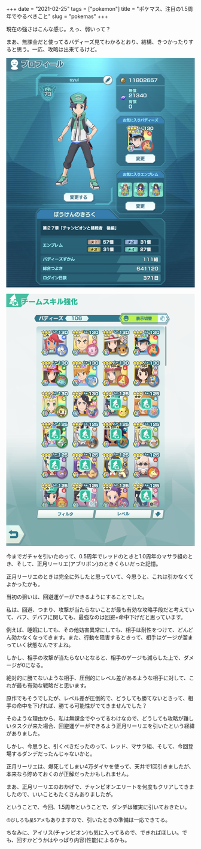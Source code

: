 +++
date = "2021-02-25"
tags = ["pokemon"]
title = "ポケマス、注目の1.5周年でやるべきこと"
slug = "pokemas"
+++

現在の強さはこんな感じ。えっ、弱いって？

まあ、無課金だと使ってるバディーズ見てわかるとおり、結構、きつかったりすると思う。一応、攻略は出来てるけど。

![](https://raw.githubusercontent.com/syui/img/master/other/pokemonmasters_20210225_0001.jpg)

![](https://raw.githubusercontent.com/syui/img/master/other/pokemonmasters_20210225_0000.png)

今までガチャを引いたのって、0.5周年でレッドのときと1.0周年のマサラ組のとき、そして、正月リーリエ(アブリボン)のときくらいだった記憶。

正月リーリエのときは完全に外したと思っていて、今思うと、これは引かなくてよかったかも。

当初の狙いは、回避運ゲーができるようにすることでした。

私は、回避、つまり、攻撃が当たらないことが最も有効な攻略手段だと考えていて、バフ、デバフに関しても、最強なのは回避+命中下げだと思っています。

例えば、睡眠にしても、その他妨害異常にしても、相手は耐性をつけて、どんどん効かなくなってきます。また、行動を阻害するときって、相手はゲージが溜まっていく状態なんですよね。

しかし、相手の攻撃が当たらないとなると、相手のゲージも減らした上で、ダメージが0になる。

絶対的に勝てないような相手、圧倒的にレベル差があるような相手に対して、これが最も有効な戦略だと思います。

原作でもそうでしたが、レベル差が圧倒的で、どうしても勝てないときって、相手の命中を下げれば、勝てる可能性がでてきませんでした？

そのような理由から、私は無課金でやってるわけなので、どうしても攻略が難しいタスクが来た場合、回避運ゲーができるよう正月リーリエを引いたという経緯がありました。

しかし、今思うと、引くべきだったのって、レッド、マサラ組、そして、今回登場するダンデだったんじゃないかと。

正月リーリエは、爆死してしまい4万ダイヤを使って、天井で1回引きましたが、本来なら貯めておくのが正解だったかもしれません。

まあ、正月リーリエのおかげで、チャンピオンエリートを何度もクリアしてきましたので、いいこともたくさんありましたが。

ということで、今回、1.5周年ということで、ダンデは確実に引いておきたい。

`のびしろ`も`星5アメ`もありますので、引いたときの準備は一応できてる。

ちなみに、アイリス(チャンピオン)も気に入ってるので、できればほしい。でも、回すかどうかはやっぱり内容(性能)によるかも。

